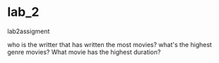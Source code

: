 # lab_2
lab2assigment

who is the writter that has written the most movies?
what's the highest genre movies?
What movie has the highest duration?
